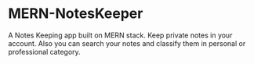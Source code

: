 # MERN-NotesKeeper
A Notes Keeping app built on MERN stack. Keep private notes in your account. Also you can search your notes and classify them in personal or professional category.
